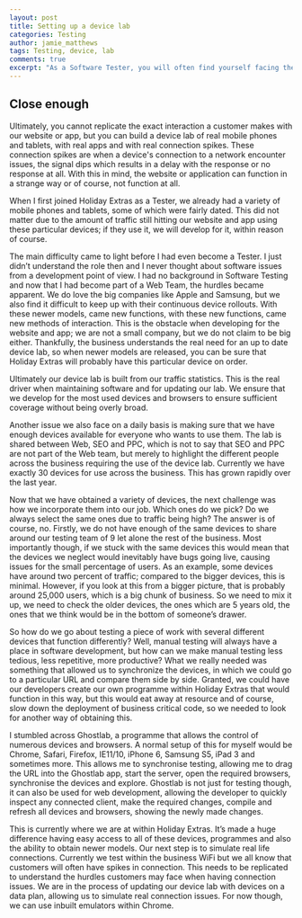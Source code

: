 ```yaml
---
layout: post
title: Setting up a device lab
categories: Testing
author: jamie_matthews
tags: Testing, device, lab
comments: true
excerpt: "As a Software Tester, you will often find yourself facing the thought of ‘How can I ensure this mimics a real life scenario for a customer?’, ‘How can I ensure that what I see is also what our customer would see?’"
---
```


## Close enough
Ultimately, you cannot replicate the exact interaction a customer makes with our website or app, but you can build a device lab of real mobile phones and tablets, with real apps and with real connection spikes. These connection spikes are when a device's connection to a network encounter issues, the signal dips which results in a delay with the response or no response at all. With this in mind, the website or application can function in a strange way or of course, not function at all.

When I first joined Holiday Extras as a Tester, we already had a variety of mobile phones and tablets, some of which were fairly dated. This did not matter due to the amount of traffic still hitting our website and app using these particular devices; if they use it, we will develop for it, within reason of course.

The main difficulty came to light before I had even become a Tester. I just didn’t understand the role then and I never thought about software issues from a development point of view. I had no background in Software Testing and now that I had become part of a Web Team, the hurdles became apparent. We do love the big companies like Apple and Samsung, but we also find it difficult to keep up with their continuous device rollouts. With these newer models, came new functions, with these new functions, came new methods of interaction. This is the obstacle when developing for the website and app; we are not a small company, but we do not claim to be big either. Thankfully, the business understands the real need for an up to date device lab, so when newer models are released, you can be sure that Holiday Extras will probably have this particular device on order.

Ultimately our device lab is built from our traffic statistics. This is the real driver when maintaining software and for updating our lab. We ensure that we develop for the most used devices and browsers to ensure sufficient coverage without being overly broad.

Another issue we also face on a daily basis is making sure that we have enough devices available for everyone who wants to use them. The lab is shared between Web, SEO and PPC, which is not to say that SEO and PPC are not part of the Web team, but merely to highlight the different people across the business requiring the use of the device lab. Currently we have exactly 30 devices for use across the business. This has grown rapidly over the last year.

Now that we have obtained a variety of devices, the next challenge was how we incorporate them into our job. Which ones do we pick? Do we always select the same ones due to traffic being high? The answer is of course, no. Firstly, we do not have enough of the same devices to share around our testing team of 9 let alone the rest of the business. Most importantly though, if we stuck with the same devices this would mean that the devices we neglect would inevitably have bugs going live, causing issues for the small percentage of users. As an example, some devices have around two percent of traffic; compared to the bigger devices, this is minimal. However, if you look at this from a bigger picture, that is probably around 25,000 users, which is a big chunk of business. So we need to mix it up, we need to check the older devices, the ones which are 5 years old, the ones that we think would be in the bottom of someone’s drawer.

So how do we go about testing a piece of work with several different devices that function differently? Well, manual testing will always have a place in software development, but how can we make manual testing less tedious, less repetitive, more productive? What we really needed was something that allowed us to synchronize the devices, in which we could go to a particular URL and compare them side by side. Granted, we could have our developers create our own programme within Holiday Extras that would function in this way, but this would eat away at resource and of course, slow down the deployment of business critical code, so we needed to look for another way of obtaining this.

I stumbled across Ghostlab, a programme that allows the control of numerous devices and browsers. A normal setup of this for myself would be Chrome, Safari, Firefox, IE11/10, iPhone 6, Samsung S5, iPad 3 and sometimes more. This allows me to synchronise testing, allowing me to drag the URL into the Ghostlab app, start the server, open the required browsers, synchronise the devices and explore. Ghostlab is not just for testing though, it can also be used for web development, allowing the developer to quickly inspect any connected client, make the required changes, compile and refresh all devices and browsers, showing the newly made changes.

This is currently where we are at within Holiday Extras. It’s made a huge difference having easy access to all of these devices, programmes and also the ability to obtain newer models. Our next step is to simulate real life connections. Currently we test within the business WiFi but we all know that customers will often have spikes in connection. This needs to be replicated to understand the hurdles customers may face when having connection issues. We are in the process of updating our device lab with devices on a data plan, allowing us to simulate real connection issues. For now though, we can use inbuilt emulators within Chrome.
